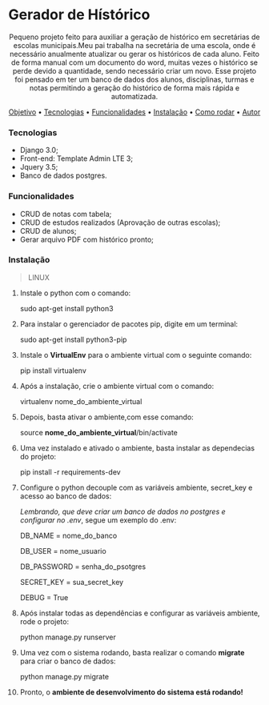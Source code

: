# Gerador de Hístórico
<p align="center"> Pequeno projeto feito para auxiliar a geração de histórico em secretárias de escolas municipais.Meu pai trabalha na secretária de uma escola, onde é necessário anualmente atualizar ou gerar os históricos de cada aluno. Feito de forma manual com um documento do word, muitas vezes o histórico se perde devido a quantidade, sendo necessário criar um novo. Esse projeto foi pensado em ter um banco de dados dos alunos, disciplinas, turmas e notas permitindo a geração do histórico de forma mais rápida e automatizada.</p>

<p align="center">
 <a href="#Gerador">Objetivo</a> •
 <a href="#tecnologias">Tecnologias</a> • 
 <a href="#funcionalidades">Funcionalidades</a> • 
 <a href="#instalação">Instalação</a> • 
 <a href="#tecnologias">Como rodar</a> • 
 <a href="#autor">Autor</a>
</p>

### Tecnologias
* Django 3.0;
* Front-end: Template Admin LTE 3;
* Jquery 3.5;
* Banco de dados postgres.

### Funcionalidades
* CRUD de notas com tabela;
* CRUD de estudos realizados (Aprovação de outras escolas);
* CRUD de alunos;
* Gerar arquivo PDF com histórico pronto;

### Instalação
> LINUX

1. Instale o python com o comando: 

    sudo apt-get install python3

2. Para instalar o gerenciador de pacotes pip, digite em um terminal:

    sudo apt-get install python3-pip

3. Instale o **VirtualEnv** para o ambiente virtual com o seguinte comando:

    pip install virtualenv

4. Após a instalação, crie o ambiente virtual com o comando:

    virtualenv nome_do_ambiente_virtual

5. Depois, basta ativar o ambiente,com esse comando:
    
    source **nome_do_ambiente_virtual**/bin/activate

6. Uma vez instalado e ativado o ambiente, basta instalar as dependecias do projeto:
    
    pip install -r requirements-dev

7. Configure o python decouple com as variáveis ambiente, secret_key e acesso ao banco de dados:

    *Lembrando, que deve criar um banco de dados no postgres e configurar no .env*, segue um exemplo do .env:

    DB_NAME = nome_do_banco
    
    
    DB_USER = nome_usuario
    
    
    DB_PASSWORD = senha_do_psotgres
    
    
    SECRET_KEY = sua_secret_key
    
    
    DEBUG = True

8. Após instalar todas as dependências e configurar as variáveis ambiente, rode o projeto:


    python manage.py runserver

9. Uma vez com o sistema rodando, basta realizar o comando **migrate** para criar o banco de dados:


    python manage.py migrate

10. Pronto, o **ambiente de desenvolvimento do sistema está rodando!**





